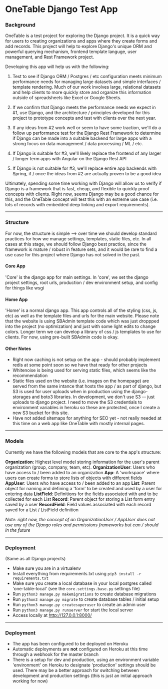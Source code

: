 # OneTable Django Test App


### Background

OneTable is a test project for exploring the Django project. It is a quick way for users to creating organizations and apps where they create forms and add records. This project will help to explore Django's unique ORM and powerful querying mechanism, frontend template languge, user management, and Rest Framework project. 

Developing this app will help us with the following:

1. Test to see if Django ORM / Postgres / etc configuration meets minimum performance needs for managing large datasets and simple interfaces / template rendering. Much of our work involves large, relational datasets and help clients to more quickly store and organize this information outside of spreadsheets like Excel or Google Sheets.

2. If we confirm that Django meets the performance needs we expect in #1, use Django, and the architecture / principles developed for this project to prototype concepts and test with clients over the next year.

3. If any ideas from #2 work well or seem to have some traction, we'll do a follow up performance test for the Django Rest Framework to determine if Django can be made into a suitable backend for large apps with a strong focus on data management / data processing / ML / etc.

4. If Django is suitable for #3, we'll likely replace the frontend of any larger / longer term apps with Angular on the Django Rest API

5. If Django is not suitable for #3, we'll replace entire app backends with Spring, if / once the ideas from #2 are actually proven to be a good idea 

Ultimately, spending some time working with Django will allow us to verify if Django is a framework that is fast, cheap, and flexible to quickly proof concepts with clients. Right now, seems Django may be a good chance for this, and the OneTable concept will test this with an extreme use case (i.e. lots of records with embedded deep linking and export requirements).


--------------


### Structure

For now, the structure is simple --> over time we should develop standard practices for how we manage settings, templates, static files, etc.
In all cases at this stage, we should follow Django best practice, since the framework is mature / robust in feature sets, and it would be rare to find a use case for this project where Django has not solved in the past.

#### Core App
'Core' is the django app for main settings. In 'core', we set the django project settings, root urls, production / dev environment setup, and config for things like wsgi

#### Home App
'Home' is a normal django app. This app controls all of the styling (css, js, etc) as well as the template files and urls for the main website. Please note that the website is using SBAdmin template code which was just droppped into the project (no optimization) and just with some light edits to change colors. Longer term we can develop a library of css / js templates to use for clients. For now, using pre-built SBAdmin code is okay.

#### Other Notes
- Right now caching is not setup on the app - should probably implement redis at some point soon so we have that ready for other projects
- Whitenoise is being used for serving static files, which seems like the recommendation
- Static files used on the website (i.e. images on the homepage) are served from the same intance that hosts the app / as part of django, but S3 is used for user uploads when in production using the django-storages and boto3 libraries. In development, we don't use S3 -- just uploads to django project. I need to move the S3 credentials to environment variables in heroku so these are protected, once I create a new S3 bucket for this site.
- Have not added sitemaps for anything for SEO yet - not really needed at this time on a web app like OneTable with mostly internal pages.


--------------


### Models

Currently we have the following models that are core to the app's structure:

**Organization**: Highest level model storing information for the user's parent organization (group, company, team, etc).
**OrganizationUser**: Users who have access to / been added to an organization
**App**: A 'workspace' where users can create forms to store lists of objects with different fields
**AppUser**: Users who have access to / been added to an app
**List**: Parent object for naming and defining a 'form' to be created and used by a user for entering data
**ListField**: Definitions for the fields associated with and to be collected for each List
**Record**: Parent object for storing a List form entry saved by a user
**RecordField**: Field values associated with each record saved for a List / ListField definition

_Note: right now, the concept of an OrganizationUser / AppUser does not use any of the Django roles and permissions frameworks but can / should in the future_


--------------


### Deployment

(Same as all Django projects)

- Make sure you are in a virtualenv
- Install everything from requirements.txt using ```pip3 install -r requirements.txt```
- Make sure you create a local database in your local postgres called 'one-table-local' (see the `core.settings.base.py` settings file)
- Run ```python3 manage.py makemigrations``` to create database migrations
- Run ```python3 manage.py migrate``` to create database tables / initial setup
- Run ```python3 manage.py createsuperuser``` to create an admin user
- Run ```python3 manage.py runserver``` for start the local server
- Access locally at http://127.0.0.1:8000/


--------------


### Deployment

- The app has been configured to be deployed on Heroku
- Automatic deployments are **not** configured on Heroku at this time through a webhook for the master branch
- There is a setup for dev and production, using an environment variable 'environment' on Heroku to designate 'production' settings should be used. There may be a better approach for switching between development and production settings (this is just an initial approach working for now)



